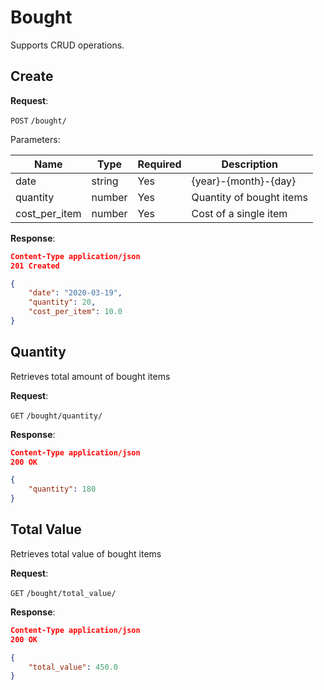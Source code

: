 # Bought
Supports CRUD operations.

## Create

**Request**:

`POST` `/bought/`

Parameters:

Name           | Type   | Required  | Description
---------------|--------|-----------|------------
date           | string | Yes       | {year}-{month}-{day}
quantity       | number | Yes       | Quantity of bought items
cost_per_item  | number | Yes       | Cost of a single item

**Response**:

```json
Content-Type application/json
201 Created

{
    "date": "2020-03-19",
    "quantity": 20,
    "cost_per_item": 10.0
}
```

## Quantity
Retrieves total amount of bought items

**Request**:

`GET` `/bought/quantity/`

**Response**:

```json
Content-Type application/json
200 OK

{
    "quantity": 180
}
```

## Total Value
Retrieves total value of bought items

**Request**:

`GET` `/bought/total_value/`

**Response**:

```json
Content-Type application/json
200 OK

{
    "total_value": 450.0
}
```

